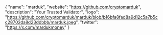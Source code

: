 {
  "name": "marduk",
  "website": "https://github.com/cryptomarduk",
  "description": "Your Trusted Validator",
  "logo": "https://github.com/cryptomarduk/marduk/blob/b16bfa8fad8a9d12c5a7b5cc28702da8d23ddbbb/marduk.jpeg",
  "twitter": "https://x.com/mardukmoney"
}
